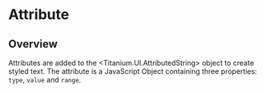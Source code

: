 # Attribute

<ProxySummary/>

## Overview

Attributes are added to the <Titanium.UI.AttributedString> object to create
styled text. The attribute is a JavaScript Object containing three properties:
`type`, `value` and `range`.

<ApiDocs/>
